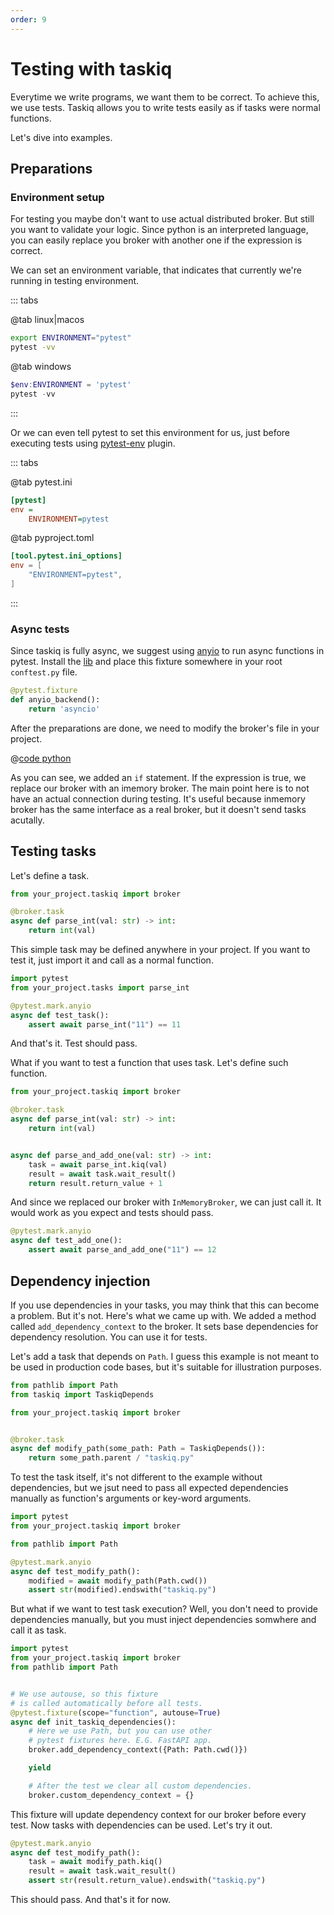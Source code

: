 ```yaml
---
order: 9
---
```


# Testing with taskiq

Everytime we write programs, we want them to be correct. To achieve this, we use tests.
Taskiq allows you to write tests easily as if tasks were normal functions.

Let's dive into examples.

## Preparations

### Environment setup
For testing you maybe don't want to use actual distributed broker. But still you want to validate your logic.
Since python is an interpreted language, you can easily replace you broker with another one if the expression is correct.

We can set an environment variable, that indicates that currently we're running in testing environment.

::: tabs

@tab linux|macos


```bash
export ENVIRONMENT="pytest"
pytest -vv
```

@tab windows

```powershell
$env:ENVIRONMENT = 'pytest'
pytest -vv
```

:::


Or we can even tell pytest to set this environment for us, just before executing tests using [pytest-env](https://pypi.org/project/pytest-env/) plugin.

::: tabs

@tab pytest.ini

```ini
[pytest]
env =
    ENVIRONMENT=pytest
```

@tab pyproject.toml

```toml
[tool.pytest.ini_options]
env = [
    "ENVIRONMENT=pytest",
]
```

:::

### Async tests

Since taskiq is fully async, we suggest using [anyio](https://anyio.readthedocs.io/en/stable/testing.html) to run async functions in pytest. Install the [lib](https://pypi.org/project/anyio/) and place this fixture somewhere in your root `conftest.py` file.

```python
@pytest.fixture
def anyio_backend():
    return 'asyncio'
```

After the preparations are done, we need to modify the broker's file in your project.

@[code python](../examples/testing/main_file.py)

As you can see, we added an `if` statement. If the expression is true, we replace our broker with an imemory broker.
The main point here is to not have an actual connection during testing. It's useful because inmemory broker has
the same interface as a real broker, but it doesn't send tasks acutally.

## Testing tasks

Let's define a task.

```python
from your_project.taskiq import broker

@broker.task
async def parse_int(val: str) -> int:
	return int(val)
```

This simple task may be defined anywhere in your project. If you want to test it,
just import it and call as a normal function.

```python
import pytest
from your_project.tasks import parse_int

@pytest.mark.anyio
async def test_task():
    assert await parse_int("11") == 11
```

And that's it. Test should pass.

What if you want to test a function that uses task. Let's define such function.

```python
from your_project.taskiq import broker

@broker.task
async def parse_int(val: str) -> int:
	return int(val)


async def parse_and_add_one(val: str) -> int:
    task = await parse_int.kiq(val)
    result = await task.wait_result()
    return result.return_value + 1
```

And since we replaced our broker with `InMemoryBroker`, we can just call it.
It would work as you expect and tests should pass.

```python
@pytest.mark.anyio
async def test_add_one():
    assert await parse_and_add_one("11") == 12
```

## Dependency injection

If you use dependencies in your tasks, you may think that this can become a problem. But it's not.
Here's what we came up with. We added a method called `add_dependency_context` to the broker.
It sets base dependencies for dependency resolution. You can use it for tests.

Let's add a task that depends on `Path`. I guess this example is not meant to be used in production code bases, but it's suitable for illustration purposes.

```python
from pathlib import Path
from taskiq import TaskiqDepends

from your_project.taskiq import broker


@broker.task
async def modify_path(some_path: Path = TaskiqDepends()):
    return some_path.parent / "taskiq.py"

```

To test the task itself, it's not different to the example without dependencies, but we jsut need to pass all
expected dependencies manually as function's arguments or key-word arguments.

```python
import pytest
from your_project.taskiq import broker

from pathlib import Path

@pytest.mark.anyio
async def test_modify_path():
    modified = await modify_path(Path.cwd())
    assert str(modified).endswith("taskiq.py")

```

But what if we want to test task execution? Well, you don't need to provide dependencies manually, but
you must inject dependencies somwhere and call it as task.

```python
import pytest
from your_project.taskiq import broker
from pathlib import Path


# We use autouse, so this fixture
# is called automatically before all tests.
@pytest.fixture(scope="function", autouse=True)
async def init_taskiq_dependencies():
    # Here we use Path, but you can use other
    # pytest fixtures here. E.G. FastAPI app.
    broker.add_dependency_context({Path: Path.cwd()})

    yield

    # After the test we clear all custom dependencies.
    broker.custom_dependency_context = {}

```

This fixture will update dependency context for our broker before
every test. Now tasks with dependencies can be used. Let's try it out.

```python
@pytest.mark.anyio
async def test_modify_path():
    task = await modify_path.kiq()
    result = await task.wait_result()
    assert str(result.return_value).endswith("taskiq.py")

```

This should pass. And that's it for now.
